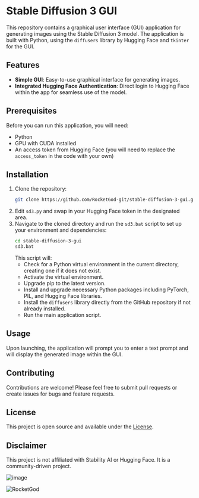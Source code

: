 # Stable Diffusion 3 GUI

This repository contains a graphical user interface (GUI) application for generating images using the Stable Diffusion 3 model. The application is built with Python, using the `diffusers` library by Hugging Face and `tkinter` for the GUI.

## Features

- **Simple GUI**: Easy-to-use graphical interface for generating images.
- **Integrated Hugging Face Authentication**: Direct login to Hugging Face within the app for seamless use of the model.

## Prerequisites

Before you can run this application, you will need:

- Python
- GPU with CUDA installed
- An access token from Hugging Face (you will need to replace the `access_token` in the code with your own)

## Installation

1. Clone the repository:
   ```bash
   git clone https://github.com/RocketGod-git/stable-diffusion-3-gui.git
   ```
2. Edit `sd3.py` and swap in your Hugging Face token in the designated area.
3. Navigate to the cloned directory and run the `sd3.bat` script to set up your environment and dependencies:
   ```bash
   cd stable-diffusion-3-gui
   sd3.bat
   ```
   This script will:
   - Check for a Python virtual environment in the current directory, creating one if it does not exist.
   - Activate the virtual environment.
   - Upgrade pip to the latest version.
   - Install and upgrade necessary Python packages including PyTorch, PIL, and Hugging Face libraries.
   - Install the `diffusers` library directly from the GitHub repository if not already installed.
   - Run the main application script.

## Usage

Upon launching, the application will prompt you to enter a text prompt and will display the generated image within the GUI.

## Contributing

Contributions are welcome! Please feel free to submit pull requests or create issues for bugs and feature requests.

## License

This project is open source and available under the [License](LICENSE).

## Disclaimer

This project is not affiliated with Stability AI or Hugging Face. It is a community-driven project.

![image](https://github.com/RocketGod-git/stable-diffusion-3-gui/assets/57732082/8e8de9f5-7fb5-4ae1-ac0b-641006b18ac1)


![RocketGod](https://github.com/RocketGod-git/Flipper_Zero/assets/57732082/f5d67cfd-585d-4b23-905f-37151e3d6a7d)
